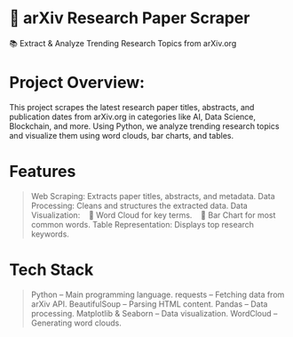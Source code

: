 # 📌 arXiv Research Paper Scraper
📚 Extract & Analyze Trending Research Topics from arXiv.org
<br>
#  Project Overview:
This project scrapes the latest research paper titles, abstracts, and publication dates from arXiv.org in categories like AI, Data Science, Blockchain, and more. Using Python, we analyze trending research topics and visualize them using word clouds, bar charts, and tables.

# Features
> Web Scraping: Extracts paper titles, abstracts, and metadata. 
> Data Processing: Cleans and structures the extracted data.
> Data Visualization:
   📌 Word Cloud for key terms.
   📌 Bar Chart for most common words.
> Table Representation: Displays top research keywords.

# Tech Stack
> Python – Main programming language.
> requests – Fetching data from arXiv API.
> BeautifulSoup – Parsing HTML content.
> Pandas – Data processing.
> Matplotlib & Seaborn – Data visualization.
> WordCloud – Generating word clouds.


